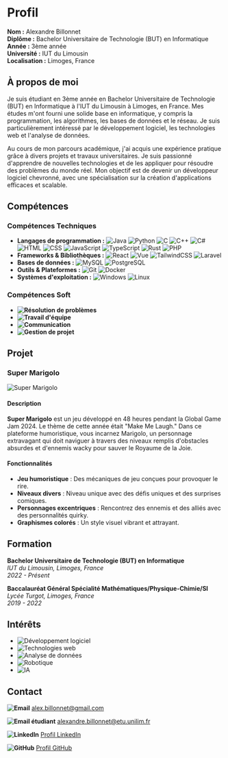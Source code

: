 # Profil

**Nom :** Alexandre Billonnet  
**Diplôme :** Bachelor Universitaire de Technologie (BUT) en Informatique  
**Année :** 3ème année  
**Université :** IUT du Limousin  
**Localisation :** Limoges, France  

## À propos de moi

Je suis étudiant en 3ème année en Bachelor Universitaire de Technologie (BUT) en Informatique à l'IUT du Limousin à Limoges, en France. Mes études m'ont fourni une solide base en informatique, y compris la programmation, les algorithmes, les bases de données et le réseau. Je suis particulièrement intéressé par le développement logiciel, les technologies web et l'analyse de données.

Au cours de mon parcours académique, j'ai acquis une expérience pratique grâce à divers projets et travaux universitaires. Je suis passionné d'apprendre de nouvelles technologies et de les appliquer pour résoudre des problèmes du monde réel. Mon objectif est de devenir un développeur logiciel chevronné, avec une spécialisation sur la création d'applications efficaces et scalable.

## Compétences

### Compétences Techniques
- **Langages de programmation :** ![Java](https://img.shields.io/badge/Java-ED8B00?style=flat-square&logo=java&logoColor=white) ![Python](https://img.shields.io/badge/Python-3776AB?style=flat-square&logo=python&logoColor=white) ![C](https://img.shields.io/badge/C-A8B9CC?style=flat-square&logo=c&logoColor=white) ![C++](https://img.shields.io/badge/C++-00599C?style=flat-square&logo=c%2B%2B&logoColor=white) ![C#](https://img.shields.io/badge/C%23-239120?style=flat-square&logo=c-sharp&logoColor=white) ![HTML](https://img.shields.io/badge/HTML5-E34F26?style=flat-square&logo=html5&logoColor=white) ![CSS](https://img.shields.io/badge/CSS3-1572B6?style=flat-square&logo=css3&logoColor=white) ![JavaScript](https://img.shields.io/badge/JavaScript-F7DF1E?style=flat-square&logo=javascript&logoColor=black) ![TypeScript](https://img.shields.io/badge/TypeScript-007ACC?style=flat-square&logo=typescript&logoColor=white) ![Rust](https://img.shields.io/badge/Rust-000000?style=flat-square&logo=rust&logoColor=white) ![PHP](https://img.shields.io/badge/PHP-777BB4?style=flat-square&logo=php&logoColor=white)
- **Frameworks & Bibliothèques :** ![React](https://img.shields.io/badge/React-20232A?style=flat-square&logo=react&logoColor=61DAFB) ![Vue](https://img.shields.io/badge/Vue.js-35495E?style=flat-square&logo=vue.js&logoColor=4FC08D) ![TailwindCSS](https://img.shields.io/badge/TailwindCSS-38B2AC?style=flat-square&logo=tailwind-css&logoColor=white) ![Laravel](https://img.shields.io/badge/Laravel-FF2D20?style=flat-square&logo=laravel&logoColor=white)
- **Bases de données :** ![MySQL](https://img.shields.io/badge/MySQL-4479A1?style=flat-square&logo=mysql&logoColor=white) ![PostgreSQL](https://img.shields.io/badge/PostgreSQL-336791?style=flat-square&logo=postgresql&logoColor=white)
- **Outils & Plateformes :** ![Git](https://img.shields.io/badge/Git-F05032?style=flat-square&logo=git&logoColor=white) ![Docker](https://img.shields.io/badge/Docker-2496ED?style=flat-square&logo=docker&logoColor=white)
- **Systèmes d'exploitation :** ![Windows](https://img.shields.io/badge/Windows-0078D6?style=flat-square&logo=windows&logoColor=white) ![Linux](https://img.shields.io/badge/Linux-FCC624?style=flat-square&logo=linux&logoColor=black)

### Compétences Soft
- **![Résolution de problèmes](https://img.shields.io/badge/Résolution%20de%20problèmes-4CAF50?style=flat-square&logo=lightbulb&logoColor=white)** 
- **![Travail d'équipe](https://img.shields.io/badge/Travail%20d'équipe-2196F3?style=flat-square&logo=people&logoColor=white)** 
- **![Communication](https://img.shields.io/badge/Communication-FF9800?style=flat-square&logo=chat&logoColor=white)** 
- **![Gestion de projet](https://img.shields.io/badge/Gestion%20de%20projet-9C27B0?style=flat-square&logo=project&logoColor=white)**

## Projet

### Super Marigolo

<img src="https://raw.githubusercontent.com/BAYRYO/SuperMarigolo/refs/heads/main/src/ressources/Player/2.png" alt="Super Marigolo" style="max-width:200px; max-height:200px;">

#### Description

**Super Marigolo** est un jeu développé en 48 heures pendant la Global Game Jam 2024. Le thème de cette année était "Make Me Laugh." Dans ce plateforme humoristique, vous incarnez Marigolo, un personnage extravagant qui doit naviguer à travers des niveaux remplis d'obstacles absurdes et d'ennemis wacky pour sauver le Royaume de la Joie.

#### Fonctionnalités

- **Jeu humoristique** : Des mécaniques de jeu conçues pour provoquer le rire.
- **Niveaux divers** : Niveau unique avec des défis uniques et des surprises comiques.
- **Personnages excentriques** : Rencontrez des ennemis et des alliés avec des personnalités quirky.
- **Graphismes colorés** : Un style visuel vibrant et attrayant.

## Formation

**Bachelor Universitaire de Technologie (BUT) en Informatique**  
*IUT du Limousin, Limoges, France*  
*2022 - Présent*

**Baccalauréat Général Spécialité Mathématiques/Physique-Chimie/SI**
*Lycée Turgot, Limoges, France*  
*2019 - 2022*

## Intérêts

- ![Développement logiciel](https://img.shields.io/badge/Développement%20logiciel-007ACC?style=flat-square&logo=code&logoColor=white)
- ![Technologies web](https://img.shields.io/badge/Techonologies%20web-FF5722?style=flat-square&logo=web&logoColor=white)
- ![Analyse de données](https://img.shields.io/badge/Analyse%20de%20données-4CAF50?style=flat-square&logo=bar-chart&logoColor=white)
- ![Robotique](https://img.shields.io/badge/Robotique-9C27B0?style=flat-square&logo=robot&logoColor=white)
- ![IA](https://img.shields.io/badge/IA-FF9800?style=flat-square&logo=brain&logoColor=white)

## Contact

**![Email](https://img.shields.io/badge/Email-D14836?style=flat-square&logo=gmail&logoColor=white)** alex.billonnet@gmail.com 

**![Email étudiant](https://img.shields.io/badge/Email-D14836?style=flat-square&logo=gmail&logoColor=white)** alexandre.billonnet@etu.unilim.fr

**![LinkedIn](https://img.shields.io/badge/LinkedIn-0077B5?style=flat-square&logo=linkedin&logoColor=white)** [Profil LinkedIn](https://www.linkedin.com/in/alexandre-billonnet/) 

**![GitHub](https://img.shields.io/badge/GitHub-181717?style=flat-square&logo=github&logoColor=white)** [Profil GitHub](https://github.com/BAYRYO)
